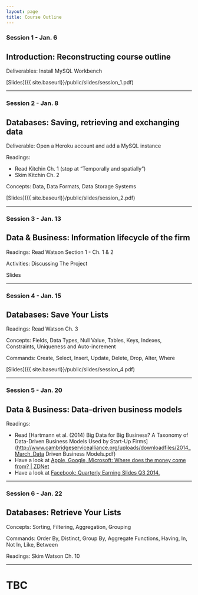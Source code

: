 ```yaml
---
layout: page
title: Course Outline
---
```

### Session 1 - Jan. 6
## Introduction: Reconstructing course outline

Deliverables: Install MySQL Workbench

[Slides]({{ site.baseurl}}/public/slides/session_1.pdf)

***

### Session 2 - Jan. 8
## Databases: Saving, retrieving and exchanging data

Deliverable: Open a Heroku account and add a MySQL instance

Readings:

- Read Kitchin Ch. 1 (stop at “Temporally and spatially”)
- Skim Kitchin Ch. 2

Concepts: Data, Data Formats, Data Storage Systems

[Slides]({{ site.baseurl}}/public/slides/session_2.pdf)

***

### Session 3 - Jan. 13
## Data & Business: Information lifecycle of the firm

Readings: Read Watson Section 1 - Ch. 1 & 2

Activities: Discussing The Project

Slides

***

### Session 4 - Jan. 15
## Databases: Save Your Lists

Readings: Read Watson Ch. 3

Concepts: Fields, Data Types, Null Value, Tables, Keys, Indexes, Constraints, Uniqueness and Auto-increment 

Commands: Create, Select, Insert, Update, Delete, Drop, Alter, Where

[Slides]({{ site.baseurl}}/public/slides/session_4.pdf)

***

### Session 5 - Jan. 20
## Data & Business: Data-driven business models

Readings:

- Read [Hartmann et al. (2014) Big Data for Big Business? A Taxonomy of Data-Driven Business Models Used by Start-Up Firms](http://www.cambridgeservicealliance.org/uploads/downloadfiles/2014_March_Data Driven Business Models.pdf)
- Have a look at [Apple, Google, Microsoft: Where does the money come from? | ZDNet](http://www.zdnet.com/apple-google-microsoft-where-does-the-money-come-from-7000026043/)
- Have a look at [Facebook: Quarterly Earning Slides Q3 2014.](http://files.shareholder.com/downloads/AMDA-NJ5DZ/3618325453x0x789303/06decc7b-0588-4a52-a8dd-3a591ab02395/FBQ314EarningsSlides20141027.pdf)

***

### Session 6 - Jan. 22
## Databases: Retrieve Your Lists

Concepts: Sorting, Filtering, Aggregation, Grouping

Commands: Order By, Distinct, Group By, Aggregate Functions, Having, In, Not In, Like, Between

Readings: Skim Watson Ch. 10

***

# TBC
